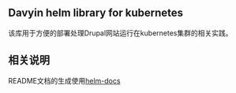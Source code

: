 ## Davyin helm library for kubernetes
该库用于方便的部署处理Drupal网站运行在kubernetes集群的相关实践。

## 相关说明
README文档的生成使用[helm-docs](https://github.com/norwoodj/helm-docs)
